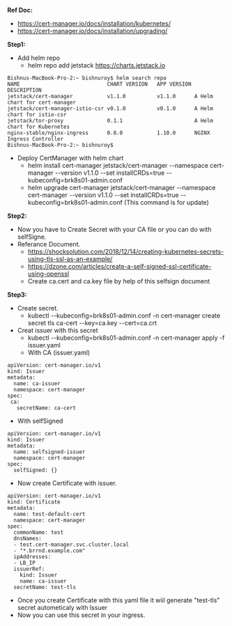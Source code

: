 
**Ref Doc:**
 - https://cert-manager.io/docs/installation/kubernetes/
 - https://cert-manager.io/docs/installation/upgrading/


**Step1:**
 - Add helm repo
   - helm repo add jetstack https://charts.jetstack.io
```
Bishnus-MacBook-Pro-2:~ bishnuroy$ helm search repo
NAME                           	CHART VERSION	APP VERSION	DESCRIPTION                  
jetstack/cert-manager          	v1.1.0       	v1.1.0     	A Helm chart for cert-manager
jetstack/cert-manager-istio-csr	v0.1.0       	v0.1.0     	A Helm chart for istio-csr   
jetstack/tor-proxy             	0.1.1        	           	A Helm chart for Kubernetes  
nginx-stable/nginx-ingress     	0.8.0        	1.10.0     	NGINX Ingress Controller     
Bishnus-MacBook-Pro-2:~ bishnuroy$
```
- Deploy CertManager with helm chart
  - helm install cert-manager jetstack/cert-manager --namespace cert-manager --version v1.1.0 --set installCRDs=true --kubeconfig=brk8s01-admin.conf
  - helm upgrade cert-manager jetstack/cert-manager --namespace cert-manager --version v1.1.0 --set installCRDs=true --kubeconfig=brk8s01-admin.conf  (This command is for update)

**Step2:**
- Now you have to Create Secret with your CA file or you can do with selfSigne.
- Referance Document.
  - https://shocksolution.com/2018/12/14/creating-kubernetes-secrets-using-tls-ssl-as-an-example/
  - https://dzone.com/articles/create-a-self-signed-ssl-certificate-using-openssl
  - Create ca.cert and ca.key file by help of this selfsign document
  
**Step3:**
- Create secret.
  - kubectl --kubeconfig=brk8s01-admin.conf -n cert-manager create secret tls ca-cert  --key=ca.key --cert=ca.crt
- Creat issuer with this secret
  - kubectl --kubeconfig=brk8s01-admin.conf -n cert-manager apply -f issuer.yaml
  - With CA (issuer.yaml)
 ```
 apiVersion: cert-manager.io/v1
kind: Issuer
metadata:
   name: ca-issuer
   namespace: cert-manager
spec:
  ca:
    secretName: ca-cert
 
 ```
  - With selfSigned
```
apiVersion: cert-manager.io/v1
kind: Issuer
metadata:
  name: selfsigned-issuer
  namespace: cert-manager
spec:
  selfSigned: {}
```

- Now create Certificate with issuer.
```
apiVersion: cert-manager.io/v1
kind: Certificate
metadata:
  name: test-default-cert
  namespace: cert-manager
spec:
  commonName: test
  dnsNames:
  - test.cert-manager.svc.cluster.local
  - "*.brrnd.example.com"
  ipAddresses:
  - LB_IP
  issuerRef:
    kind: Issuer
    name: ca-issuer
  secretName: test-tls
```
- Once you create Certificate with this yaml file it wiil generate "test-tls" secret autometicaly with Issuer
- Now you can use this secret in your ingress.
  
